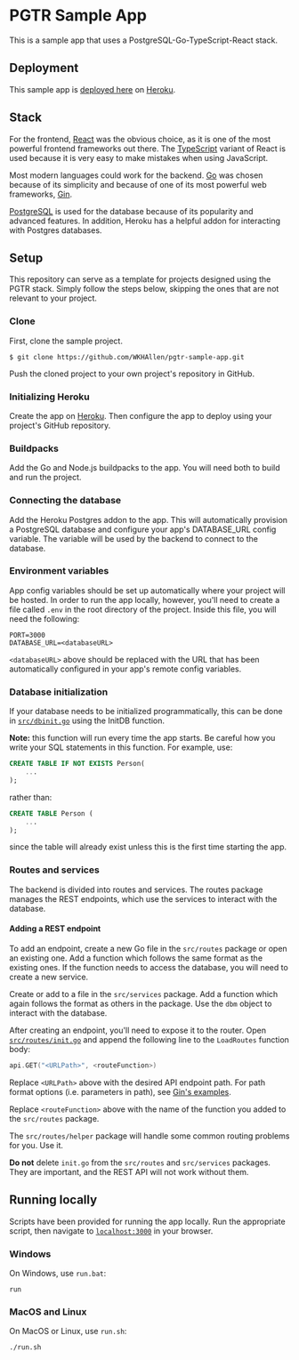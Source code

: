 # PGTR Sample App

This is a sample app that uses a PostgreSQL-Go-TypeScript-React stack.

## Deployment

This sample app is [deployed here](https://pgtr.herokuapp.com/) on [Heroku](https://heroku.com/).

## Stack

For the frontend, [React](https://reactjs.org/) was the obvious choice, as it is one of the most powerful frontend frameworks out there. The [TypeScript](https://www.typescriptlang.org/) variant of React is used because it is very easy to make mistakes when using JavaScript.

Most modern languages could work for the backend. [Go](https://golang.org/) was chosen because of its simplicity and because of one of its most powerful web frameworks, [Gin](https://github.com/gin-gonic/gin). 

[PostgreSQL](https://www.postgresql.org/) is used for the database because of its popularity and advanced features. In addition, Heroku has a helpful addon for interacting with Postgres databases.

## Setup

This repository can serve as a template for projects designed using the PGTR stack. Simply follow the steps below, skipping the ones that are not relevant to your project.

### Clone

First, clone the sample project.

```console
$ git clone https://github.com/WKHAllen/pgtr-sample-app.git
```

Push the cloned project to your own project's repository in GitHub.

### Initializing Heroku

Create the app on [Heroku](https://heroku.com). Then configure the app to deploy using your project's GitHub repository.

### Buildpacks

Add the Go and Node.js buildpacks to the app. You will need both to build and run the project.

### Connecting the database

Add the Heroku Postgres addon to the app. This will automatically provision a PostgreSQL database and configure your app's DATABASE_URL config variable. The variable will be used by the backend to connect to the database.

### Environment variables

App config variables should be set up automatically where your project will be hosted. In order to run the app locally, however, you'll need to create a file called `.env` in the root directory of the project. Inside this file, you will need the following:

```
PORT=3000
DATABASE_URL=<databaseURL>
```

`<databaseURL>` above should be replaced with the URL that has been automatically configured in your app's remote config variables.

### Database initialization

If your database needs to be initialized programmatically, this can be done in [`src/dbinit.go`](src/dbinit.go) using the InitDB function.

**Note:** this function will run every time the app starts. Be careful how you write your SQL statements in this function. For example, use:

```sql
CREATE TABLE IF NOT EXISTS Person(
    ...
);
```

rather than:

```sql
CREATE TABLE Person (
    ...
);
```

since the table will already exist unless this is the first time starting the app.

### Routes and services

The backend is divided into routes and services. The routes package manages the REST endpoints, which use the services to interact with the database.

#### Adding a REST endpoint

To add an endpoint, create a new Go file in the `src/routes` package or open an existing one. Add a function which follows the same format as the existing ones. If the function needs to access the database, you will need to create a new service.

Create or add to a file in the `src/services` package. Add a function which again follows the format as others in the package. Use the `dbm` object to interact with the database.

After creating an endpoint, you'll need to expose it to the router. Open [`src/routes/init.go`](src/routes/init.go) and append the following line to the `LoadRoutes` function body:

```go
api.GET("<URLPath>", <routeFunction>)
```

Replace `<URLPath>` above with the desired API endpoint path. For path format options (i.e. parameters in path), see [Gin's examples](https://github.com/gin-gonic/gin#api-examples).

Replace `<routeFunction>` above with the name of the function you added to the `src/routes` package.  

The `src/routes/helper` package will handle some common routing problems for you. Use it.

**Do not** delete `init.go` from the `src/routes` and `src/services` packages. They are important, and the REST API will not work without them.

## Running locally

Scripts have been provided for running the app locally. Run the appropriate script, then navigate to [`localhost:3000`](http://localhost:3000/) in your browser.

### Windows

On Windows, use `run.bat`:

```console
run
```

### MacOS and Linux

On MacOS or Linux, use `run.sh`:

```console
./run.sh
```
